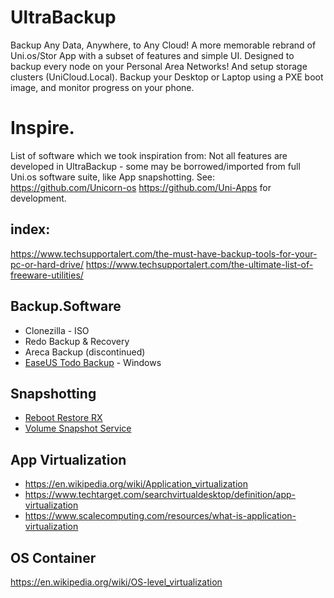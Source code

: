 # UltraBackup
Backup Any Data, Anywhere, to Any Cloud! A more memorable rebrand of Uni.os/Stor App with a subset of features and simple UI. Designed to backup every node on your Personal Area Networks! And setup storage clusters (UniCloud.Local). Backup your Desktop or Laptop using a PXE boot image, and monitor progress on your phone.

# Inspire.
List of software which we took inspiration from: Not all features are developed in UltraBackup - some may be borrowed/imported from full Uni.os software suite, like App snapshotting. See: https://github.com/Unicorn-os https://github.com/Uni-Apps for development.

## index:
https://www.techsupportalert.com/the-must-have-backup-tools-for-your-pc-or-hard-drive/
https://www.techsupportalert.com/the-ultimate-list-of-freeware-utilities/

## Backup.Software
- Clonezilla - ISO
- Redo Backup & Recovery
- Areca Backup (discontinued)
- [EaseUS Todo Backup](https://www.easeus.com/backup-software/tb-free.html) - Windows

## Snapshotting
- [Reboot Restore RX](https://horizondatasys.com/reboot-restore-rx-freeware/)
- [Volume Snapshot Service](https://en.wikipedia.org/wiki/Shadow_Copy)

## App Virtualization
- https://en.wikipedia.org/wiki/Application_virtualization
- https://www.techtarget.com/searchvirtualdesktop/definition/app-virtualization
- https://www.scalecomputing.com/resources/what-is-application-virtualization

## OS Container
https://en.wikipedia.org/wiki/OS-level_virtualization
